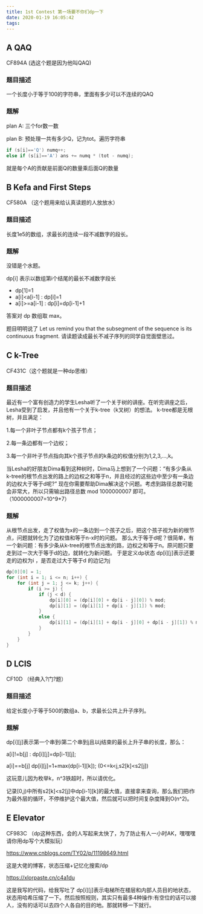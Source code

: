 ```yaml
---
title: 1st Contest 第一场要不你们dp一下
date: 2020-01-19 16:05:42
tags:
---
```


## A QAQ

CF894A (选这个题是因为他叫QAQ)

### 题目描述

一个长度小于等于100的字符串，里面有多少可以不连续的QAQ

### 题解

plan A: 三个for数一数

plan B: 预处理一共有多少Q，记为tot。遍历字符串

```cpp
if (s[i]=='Q') numq++;
else if (s[i]=='A') ans += numq * (tot - numq);
```

就是每个A的贡献是前面Q的数量乘后面Q的数量

## B Kefa and First Steps

CF580A （这个题用来给认真读题的人放放水）

### 题目描述

长度1e5的数组，求最长的连续一段不减数字的段长。

### 题解

没错是个水题。

dp[i] 表示以数组第i个结尾的最长不减数字段长

+ dp[1]=1
+ a[i]<a[i-1] : dp[i]=1
+ a[i]>=a[i-1] : dp[i]=dp[i-1]+1

答案对 dp 数组取 max。

题目明明说了 Let us remind you that the subsegment of the sequence is its continuous fragment. 
请读题读成最长不减子序列的同学自觉面壁思过。

## C k-Tree

CF431C（这个题就是一种dp思维）

### 题目描述

最近有一个富有创造力的学生Lesha听了一个关于树的讲座。在听完讲座之后，Lesha受到了启发，并且他有一个关于k-tree（k叉树）的想法。 k-tree都是无根树，并且满足：

1.每一个非叶子节点都有k个孩子节点；

2.每一条边都有一个边权；

3.每一个非叶子节点指向其k个孩子节点的k条边的权值分别为1,2,3,...,k。

当Lesha的好朋友Dima看到这种树时，Dima马上想到了一个问题：“有多少条从k-tree的根节点出发的路上的边权之和等于n，并且经过的这些边中至少有一条边的边权大于等于d呢?” 现在你需要帮助Dima解决这个问题。考虑到路径总数可能会非常大，所以只需输出路径总数 mod 1000000007 即可。（1000000007=10^9+7）

### 题解

从根节点出发，走了权值为x的一条边到一个孩子之后，把这个孩子视为新的根节点，问题就转化为了边权值和等于n-x时的问题。
那么大于等于d呢？很简单，有一个新问题：有多少条从k-tree的根节点出发的路，边权之和等于n。原问题只要走到过一次大于等于d的边，就转化为新问题。
于是定义dp状态 dp[i][j]表示还要走的边权为i ，是否走过大于等于d 的边记为j

```cpp
dp[0][0] = 1;
for (int i = 1; i <= n; i++) {
    for (int j = 1; j <= k; j++) {
        if (i >= j) {
            if (j < d) {
                dp[i][0] = (dp[i][0] + dp[i - j][0]) % mod;
                dp[i][1] = (dp[i][1] + dp[i - j][1]) % mod;
            }
            else {
                dp[i][1] = (dp[i][1] + dp[i - j][0] + dp[i - j][1]) % mod;
            }
        }
    }
}
```

## D LCIS

CF10D （经典入?门?题）

### 题目描述

给定长度小于等于500的数组a、b，求最长公共上升子序列。

### 题解

dp[i][j]表示第一个串到i第二个串到j且以j结束的最长上升子串的长度，那么：

a[i]!=b[j] : dp[i][j]=dp[i-1][j];

a[i]==b[j] dp[i][j]=1+max(dp[i-1][k]);  (0<=k<j,s2[k]<s2[j])

这玩意儿因为枚举k，n^3铁超时，所以请优化。

记录[0,j)中所有s2[k]<s2[j]中dp[i-1][k]的最大值，直接拿来查询，那么我们把i作为最外层的循环，不停维护这个最大值，然后就可以把时间复杂度降到O(n^2)。

## E Elevator

CF983C （dp这种东西，会的人写起来太快了，为了防止有人一小时AK，嘿嘿嘿请你用dp写个大模拟玩）

https://www.cnblogs.com/TY02/p/11198649.html

这是大佬的博客，状态压缩+记忆化搜索/dp

https://xlorpaste.cn/c4a1du

这是我写的代码，给我写吐了
dp[i][j]表示电梯所在楼层和内部人员目的地状态，状态用哈希压缩了一下。然后按照规则，其实只有最多4种操作:有空位的话可以接人，没有的话可以去四个人各自的目的地。那就转移一下就行。
